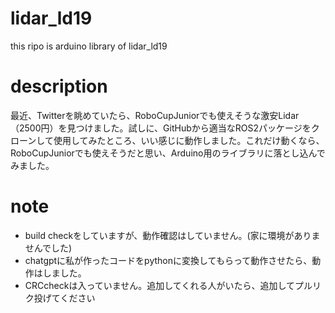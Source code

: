 # lidar_ld19
this ripo is arduino library of lidar_ld19

# description
最近、Twitterを眺めていたら、RoboCupJuniorでも使えそうな激安Lidar（2500円）を見つけました。試しに、GitHubから適当なROS2パッケージをクローンして使用してみたところ、いい感じに動作しました。これだけ動くなら、RoboCupJuniorでも使えそうだと思い、Arduino用のライブラリに落とし込んでみました。

# note
- build checkをしていますが、動作確認はしていません。(家に環境がありませんでした)
- chatgptに私が作ったコードをpythonに変換してもらって動作させたら、動作はしました。
- CRCcheckは入っていません。追加してくれる人がいたら、追加してプルリク投げてください

